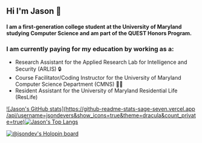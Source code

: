 ## Hi I'm Jason 👋
#### I am a first-generation college student at the University of Maryland studying  Computer Science and am part of the QUEST Honors Program.

### I am currently paying for my education by working as a: 
- Research Assistant for the Applied Research Lab for Intelligence and Security (ARLIS) 🔒
- Course Facilitator/Coding Instructor for the University of Maryland Computer Science Department (CMNS) 🧑‍🏫
- Resident Assistant for the University of Maryland Residential Life (ResLife)





[![Jason's GitHub stats](https://github-readme-stats-sage-seven.vercel.app
/api/username=jsondevers&show_icons=true&theme=dracula&count_private=true)](https://github.com/jsondevers/github-readme-stats)[![Jason's Top Langs](https://github-readme-stats-cagvzminr-jsondevers.vercel.app/api/top-langs/?username=jsondevers&langs_count=9&layout=compact&hide=html,standardml,make,cmake&theme=dracula&count_private=true)](https://github.com/jsondevers/github-readme-stats)

[![@jsondev's Holopin board](https://holopin.me/jsondev)](https://holopin.io/@jsondev)

<!--
![LeetCode Stats](https://leetcode.card.workers.dev/jdevers1?theme=dark&font=source_code_pro&extension=null)


### I am currently learning more about Git and trying to contribute to more open-source projects in my free time

[![@jsondev's Holopin board](https://holopin.me/jsondev)](https://holopin.io/@jsondev)

Here are some ideas to get you started:

- 🔭 I’m currently working on ...
- 🌱 I’m currently learning ...
- 👯 I’m looking to collaborate on ...
- 🤔 I’m looking for help with ...
- 💬 Ask me about ...
- 📫 How to reach me: ...
- 😄 Pronouns: ...
- ⚡ Fun fact: ...
-->
